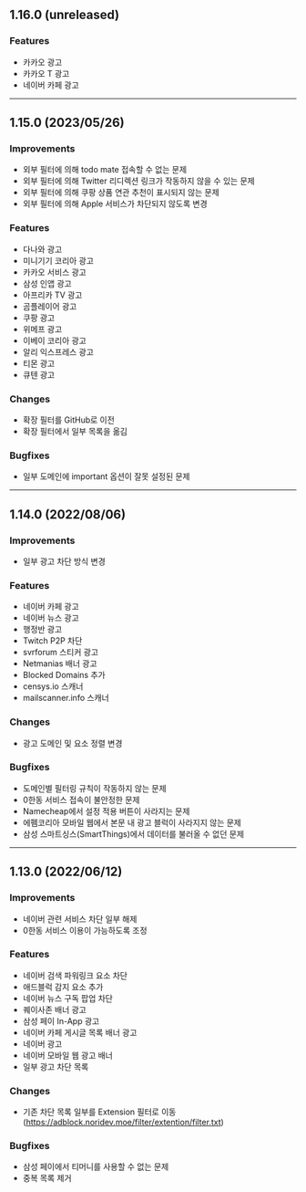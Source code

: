 <!--
## 1.x.x (unreleased)

### Improvements
- 

### Features
- 

### Changes
- 

### Bugfixes
- 

---

-->

## 1.16.0 (unreleased)

### Features
- 카카오 광고
- 카카오 T 광고
- 네이버 카페 광고

---

## 1.15.0 (2023/05/26)

### Improvements
- 외부 필터에 의해 todo mate 접속할 수 없는 문제
- 외부 필터에 의해 Twitter 리디렉션 링크가 작동하지 않을 수 있는 문제
- 외부 필터에 의해 쿠팡 상품 연관 추천이 표시되지 않는 문제
- 외부 필터에 의해 Apple 서비스가 차단되지 않도록 변경

### Features
- 다나와 광고
- 미니기기 코리아 광고
- 카카오 서비스 광고
- 삼성 인앱 광고
- 아프리카 TV 광고
- 곰플레이어 광고
- 쿠팡 광고
- 위메프 광고
- 이베이 코리아 광고
- 알리 익스프레스 광고
- 티몬 광고
- 큐텐 광고

### Changes
- 확장 필터를 GitHub로 이전
- 확장 필터에서 일부 목록을 옮김

### Bugfixes
- 일부 도메인에 important 옵션이 잘못 설정된 문제

---

## 1.14.0 (2022/08/06)

### Improvements
- 일부 광고 차단 방식 변경

### Features
- 네이버 카페 광고
- 네이버 뉴스 광고
- 행정반 광고
- Twitch P2P 차단
- svrforum 스티커 광고
- Netmanias 배너 광고
- Blocked Domains 추가
- censys.io 스캐너
- mailscanner.info 스캐너

### Changes
- 광고 도메인 및 요소 정렬 변경

### Bugfixes
- 도메인별 필터링 규칙이 작동하지 않는 문제
- 0한동 서비스 접속이 불안정한 문제
- Namecheap에서 설정 적용 버튼이 사라지는 문제
- 에펨코리아 모바일 웹에서 본문 내 광고 블럭이 사라지지 않는 문제
- 삼성 스마트싱스(SmartThings)에서 데이터를 불러올 수 없던 문제

---

## 1.13.0 (2022/06/12)

### Improvements
- 네이버 관련 서비스 차단 일부 해제
- 0한동 서비스 이용이 가능하도록 조정

### Features
- 네이버 검색 파워링크 요소 차단
- 애드블럭 감지 요소 추가
- 네이버 뉴스 구독 팝업 차단
- 퀘이사존 배너 광고
- 삼성 페이 In-App 광고
- 네이버 카페 게시글 목록 배너 광고
- 네이버 광고
- 네이버 모바일 웹 광고 배너
- 일부 광고 차단 목록

### Changes
- 기존 차단 목록 일부를 Extension 필터로 이동 (https://adblock.noridev.moe/filter/extention/filter.txt)

### Bugfixes
- 삼성 페이에서 티머니를 사용할 수 없는 문제
- 중복 목록 제거
